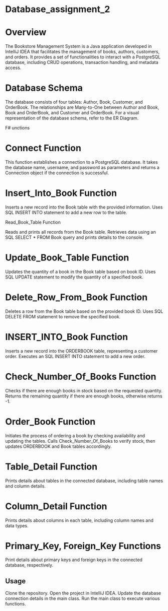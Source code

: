 # Database_assignment_2

# Overview

The Bookstore Management System is a Java application developed in IntelliJ IDEA that facilitates the management of books, authors, customers, and orders. It provides a set of functionalities to interact with a PostgreSQL database, including CRUD operations, transaction handling, and metadata access.

# Database Schema

The database consists of four tables: Author, Book, Customer, and OrderBook. The relationships are Many-to-One between Author and Book, Book and OrderBook, and Customer and OrderBook. For a visual representation of the database schema, refer to the ER Diagram.

F# unctions

# Connect Function

This function establishes a connection to a PostgreSQL database. It takes the database name, username, and password as parameters and returns a Connection object if the connection is successful.

# Insert_Into_Book Function

Inserts a new record into the Book table with the provided information. Uses SQL INSERT INTO statement to add a new row to the table.

Read_Book_Table Function

Reads and prints all records from the Book table. Retrieves data using an SQL SELECT * FROM Book query and prints details to the console.

# Update_Book_Table Function

Updates the quantity of a book in the Book table based on book ID. Uses SQL UPDATE statement to modify the quantity of a specified book.

# Delete_Row_From_Book Function

Deletes a row from the Book table based on the provided book ID. Uses SQL DELETE FROM statement to remove the specified book.

# INSERT_INTO_Book Function

Inserts a new record into the ORDERBOOK table, representing a customer order. Executes an SQL INSERT INTO statement to add a new order.

# Check_Number_Of_Books Function

Checks if there are enough books in stock based on the requested quantity. Returns the remaining quantity if there are enough books, otherwise returns -1.

# Order_Book Function

Initiates the process of ordering a book by checking availability and updating the tables. Calls Check_Number_Of_Books to verify stock, then updates ORDERBOOK and Book tables accordingly.

# Table_Detail Function

Prints details about tables in the connected database, including table names and column details.

# Column_Detail Function

Prints details about columns in each table, including column names and data types.

# Primary_Key, Foreign_Key Functions

Print details about primary keys and foreign keys in the connected database, respectively.

## Usage

Clone the repository.
Open the project in IntelliJ IDEA.
Update the database connection details in the main class.
Run the main class to execute various functions.
